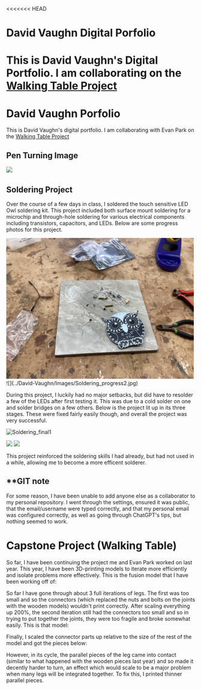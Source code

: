 <<<<<<< HEAD
# David Vaughn Digital Porfolio

This is David Vaughn's Digital Portfolio. I am collaborating on the [Walking Table Project]()
=======
# David Vaughn Porfolio

This is David Vaughn's digital portfolio. I am collaborating with Evan Park on the [Walking Table Project](https://github.com/evancpark-png/Walking-Table)


## Pen Turning Image
![](../David-Vaughn/Images/pen.jpg)


## Soldering Project
Over the course of a few days in class, I soldered the touch sensitive LED Owl soldering kit. This project included both surface mount soldering for a microchip and through-hole soldering for various electrical components including transistors, capacitors, and LEDs. Below are some progress photos for this project.

<img src="/Images/Soldering_progress1.jpg" width="500" alt="Soldering Progress 1">
![](../David-Vaughn/Images/Soldering_progress2.jpg)

During this project, I luckily had no major setbacks, but did have to resolder a few of the LEDs after first testing it. This was due to a cold solder on one and solder bridges on a few others. Below is the project lit up in its three stages. These were fixed fairly easily though, and overall the project was very successful.

![Soldering_final1](https://github.com/user-attachments/assets/2d84ab26-1980-4dd8-a2b3-75869ca47e8b)

![](../David-Vaughn/Images/Soldering_final2.jpg)
![](../David-Vaughn/Images/Soldering_final3.jpg)

This project reinforced  the soldering skills I had already, but had not used in a while, allowing me to become a more efficent solderer.

## **GIT note
For some reason, I have been unable to add anyone else as a collaborator to my personal repository. I went through the settings, ensured it was public, that the email/username were typed correctly, and that my personal email was configured correctly, as well as going through ChatGPT's tips, but nothing seemed to work.

# Capstone Project (Walking Table)
So far, I have been continuing the project me and Evan Park worked on last year. This year, I have been 3D-printing models to iterate more efficiently and isolate problems more effectively. This is the fusion model that I have been working off of:



So far I have gone through about 3 full iterations of legs. The first was too small and so the connectors (which replaced the nuts and bolts on the joints with the wooden models) wouldn't print correctly. After scaling everything up 200%, the second iteration still had the connectors too small and so in trying to put together the joints, they were too fragile and broke somewhat easily. This is that model:



Finally, I scaled the connector parts up relative to the size of the rest of the model and got the pieces below:



However, in its cycle, the parallel pieces of the leg came into contact (similar to what happened with the wooden pieces last year) and so made it decently harder to turn, an effect which would scale to be a major problem when many legs will be integrated together. To fix this, I printed thinner parallel pieces.